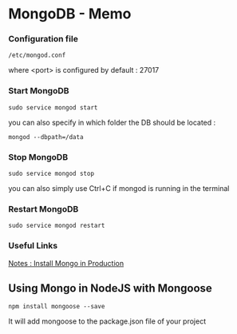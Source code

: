 # MongoDB - Memo

### Configuration file
```
/etc/mongod.conf
```
where \<port\> is configured by default : 27017

### Start MongoDB
```
sudo service mongod start
```
you can also specify in which folder the DB should be located :
```
mongod --dbpath=/data
```

### Stop MongoDB
```
sudo service mongod stop
```
you can also simply use Ctrl+C if mongod is running in the terminal

### Restart MongoDB
```
sudo service mongod restart
```

### Useful Links
[Notes : Install Mongo in Production](https://docs.mongodb.com/manual/administration/production-notes/)


## Using Mongo in NodeJS with Mongoose

```
npm install mongoose --save
```
It will add mongoose to the package.json file of your project

